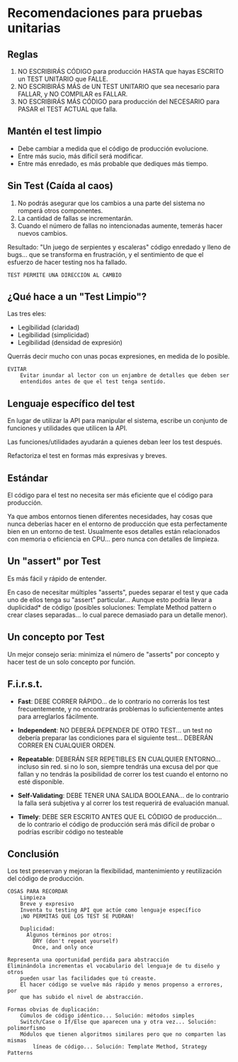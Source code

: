 # Recomendaciones para pruebas unitarias

## Reglas

1. NO ESCRIBIRÁS CÓDIGO para producción HASTA que hayas ESCRITO un TEST UNITARIO que FALLE.
1. NO ESCRIBIRÁS MÁS de UN TEST UNITARIO que sea necesario para FALLAR, y NO COMPILAR es FALLAR.
1. NO ESCRIBIRÁS MÁS CÓDIGO para producción del NECESARIO para PASAR el TEST ACTUAL que falla.
     
## Mantén el test limpio

* Debe cambiar a medida que el código de producción evolucione.
* Entre más sucio, más difícil será modificar.
* Entre más enredado, es más probable que dediques más tiempo.
    
## Sin Test (Caída al caos)

1. No podrás asegurar que los cambios a una parte del sistema no romperá otros componentes.
1. La cantidad de fallas se incrementarán.
1. Cuando el número de fallas no intencionadas aumente, temerás hacer nuevos cambios.
    
Resultado: "Un juego de serpientes y escaleras" código enredado y lleno de bugs... que se transforma en frustración, y el sentimiento de que el esfuerzo de hacer testing nos ha fallado.
        
    TEST PERMITE UNA DIRECCIÓN AL CAMBIO
    
## ¿Qué hace a un "Test Limpio"?

Las tres eles:
* Legibilidad (claridad)
* Legibilidad (simplicidad)
* Legibilidad (densidad de expresión)
        
Querrás decir mucho con unas pocas expresiones, en medida de lo posible.
    
    EVITAR
        Evitar inundar al lector con un enjambre de detalles que deben ser
        entendidos antes de que el test tenga sentido.
        
## Lenguaje específico del test

En lugar de utilizar la API para manipular el sistema, escribe un conjunto
de funciones y utilidades que utilicen la API.

Las funciones/utilidades ayudarán a quienes deban leer los test después.

Refactoriza el test en formas más expresivas y breves.
    
## Estándar

El código para el test no necesita ser más eficiente que el código para
producción.

Ya que ambos entornos tienen diferentes necesidades, hay cosas que nunca
deberías hacer en el entorno de producción que esta perfectamente bien
en un entorno de test. Usualmente esos detalles están relacionados con
memoria o eficiencia en CPU... pero nunca con detalles de limpieza.
    
## Un "assert" por Test

Es más fácil y rápido de entender.

En caso de necesitar múltiples "asserts", puedes separar el test y que cada
uno de ellos tenga su "assert" particular... Aunque esto podría llevar a
duplicidad* de código (posibles soluciones: Template Method pattern o crear
clases separadas... lo cual parece demasiado para un detalle menor).
    
## Un concepto por Test
Un mejor consejo seria: minimiza el número de "asserts" por concepto
y hacer test de un solo concepto por función.

## F.i.r.s.t.
* **Fast**: DEBE CORRER RÁPIDO... de lo contrario no correrás los test frecuentemente,
    y no encontrarás problemas lo suficientemente antes para arreglarlos
    fácilmente.
        
* **Independent**: NO DEBERÁ DEPENDER DE OTRO TEST... un test no debería preparar
        las condiciones para el siguiente test... DEBERÁN CORRER EN CUALQUIER
        ORDEN.
        
* **Repeatable**: DEBERÁN SER REPETIBLES EN CUALQUIER ENTORNO... incluso sin red.
        si no lo son, siempre tendrás una excusa del por que fallan y no tendrás
        la posibilidad de correr los test cuando el entorno no esté disponible.
    
* **Self-Validating**: DEBE TENER UNA SALIDA BOOLEANA... de lo contrario la falla
        será subjetiva y al correr los test requerirá de evaluación manual.
    
* **Timely**: DEBE SER ESCRITO ANTES QUE EL CÓDIGO de producción... de lo contrario
        el código de producción será más difícil de probar o podrías escribir
        código no testeable


## Conclusión

Los test preservan y mejoran la flexibilidad, mantenimiento y reutilización
del código de producción.
    
    COSAS PARA RECORDAR
        Limpieza
        Breve y expresivo
        Inventa tu testing API que actúe como lenguaje específico
        ¡NO PERMITAS QUE LOS TEST SE PUDRAN!
        
        Duplicidad: 
          Algunos términos por otros:
            DRY (don't repeat yourself)
            Once, and only once
        
    Representa una oportunidad perdida para abstracción
    Eliminándola incrementas el vocabulario del lenguaje de tu diseño y otros
        pueden usar las facilidades que tú creaste.
        El hacer código se vuelve más rápido y menos propenso a errores, por
        que has subido el nivel de abstracción.
        
    Formas obvias de duplicación:
        Cúmulos de código idéntico... Solución: métodos simples
        Switch/Case o If/Else que aparecen una y otra vez... Solución: polimorfismo
        Módulos que tienen algoritmos similares pero que no comparten las mismas
            líneas de código... Solución: Template Method, Strategy Patterns
